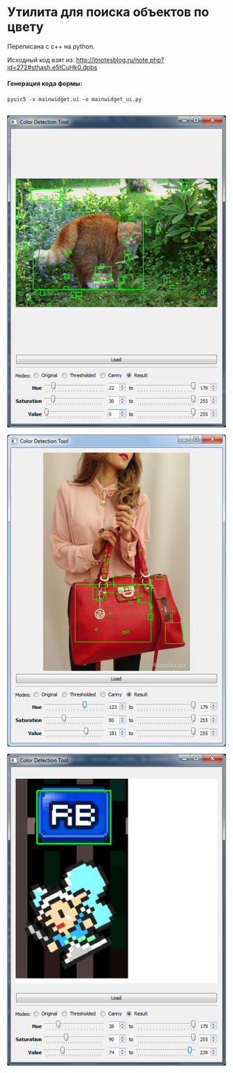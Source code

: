 # Утилита для поиска объектов по цвету

Переписана с с++ на python.

Исходный код взят из: http://itnotesblog.ru/note.php?id=272#sthash.e5tCuHk0.dpbs

#### Генерация кода формы:

`pyuic5 -x mainwidget.ui -o mainwidget_ui.py`

##
![](screenshots/1.png)

![](screenshots/2.png)

![](screenshots/3.png)

